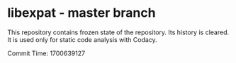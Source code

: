 # libexpat - master branch

This repository contains frozen state of the repository.
Its history is cleared. It is used only for static code
analysis with Codacy.

Commit Time: 1700639127